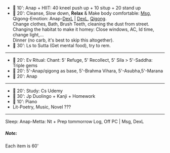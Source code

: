 
- :black_square_button: 10': Anap + HIIT: 40 kneel push up + 10 situp + 20 stand up
- :black_square_button: 20': Cleanse, Slow down, **Relax** & Make body comfortable: [Msg](https://github.com/ThanhNguyen24590/Body/blob/main/00.Exc_Msg.md), Qigong-Emotion: Anap-[DexL](https://github.com/ThanhNguyen24590/Body/blob/main/1.1.Exc_DexL.md) | [DexL](https://github.com/ThanhNguyen24590/Body/blob/main/1.2.Exc_Dex.md), [Qigong](https://github.com/ThanhNguyen24590/Body/blob/main/2.1.Exc_Qi_5-Animalls.md). <br/> Change clothes, Bath, Brush Teeth, cleaning the dust from street. <br/>Changing the habitat to make it homey: Close windows, AC, Id time, change light,...<br/>Dinner (no carb, it's best to skip this altogether).
- :black_square_button: 30': Ls to Sutta (Get mental food), try to rem.
---
- :black_square_button: 20': Ev Ritual: Chant: 5' Refuge, 5' Recollect, 5' Sila >  5'-Saddha: Triple gems
- :black_square_button: 20': 5'-Anap/qigong as base, 5'-Brahma Vihara, 5'-Asubha,5'-Marana
- :black_square_button: 20': Anap
---
- :black_square_button: 20': Study: Cs Udemy
- :black_square_button: 30': Jp Duolingo + Kanji + Homework
- :black_square_button: 10': Piano
- Lit-Poetry, Music, Novel ???
---
Sleep: Anap-Metta: Nt + Prep tommorrow Log, Off PC | Msg, DexL
##### Note:
Each item is 60'
